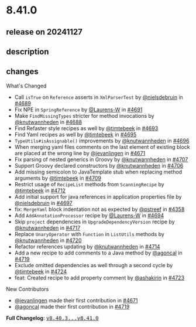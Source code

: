 # 8.41.0

## release on 20241127

## description

## changes

What's Changed

* Call <code>isTrue</code> on <code>Reference</code> asserts in <code>XmlParserTest</code> by <a class="user-mention notranslate" data-hovercard-type="user" data-hovercard-url="/users/nielsdebruin/hovercard" data-octo-click="hovercard-link-click" data-octo-dimensions="link_type:self" href="https://github.com/nielsdebruin">@nielsdebruin</a> in <a class="issue-link js-issue-link" data-error-text="Failed to load title" data-id="2675753400" data-permission-text="Title is private" data-url="https://github.com/openrewrite/rewrite/issues/4689" data-hovercard-type="pull_request" data-hovercard-url="/openrewrite/rewrite/pull/4689/hovercard" href="https://github.com/openrewrite/rewrite/pull/4689">#4689</a>
* Fix NPE in <code>SpringReference</code> by <a class="user-mention notranslate" data-hovercard-type="user" data-hovercard-url="/users/Laurens-W/hovercard" data-octo-click="hovercard-link-click" data-octo-dimensions="link_type:self" href="https://github.com/Laurens-W">@Laurens-W</a> in <a class="issue-link js-issue-link" data-error-text="Failed to load title" data-id="2676586716" data-permission-text="Title is private" data-url="https://github.com/openrewrite/rewrite/issues/4691" data-hovercard-type="pull_request" data-hovercard-url="/openrewrite/rewrite/pull/4691/hovercard" href="https://github.com/openrewrite/rewrite/pull/4691">#4691</a>
* Make <code>FindMissingTypes</code> stricter for method invocations by <a class="user-mention notranslate" data-hovercard-type="user" data-hovercard-url="/users/knutwannheden/hovercard" data-octo-click="hovercard-link-click" data-octo-dimensions="link_type:self" href="https://github.com/knutwannheden">@knutwannheden</a> in <a class="issue-link js-issue-link" data-error-text="Failed to load title" data-id="2674904834" data-permission-text="Title is private" data-url="https://github.com/openrewrite/rewrite/issues/4688" data-hovercard-type="pull_request" data-hovercard-url="/openrewrite/rewrite/pull/4688/hovercard" href="https://github.com/openrewrite/rewrite/pull/4688">#4688</a>
* Find Refaster style recipes as well by <a class="user-mention notranslate" data-hovercard-type="user" data-hovercard-url="/users/timtebeek/hovercard" data-octo-click="hovercard-link-click" data-octo-dimensions="link_type:self" href="https://github.com/timtebeek">@timtebeek</a> in <a class="issue-link js-issue-link" data-error-text="Failed to load title" data-id="2676709409" data-permission-text="Title is private" data-url="https://github.com/openrewrite/rewrite/issues/4693" data-hovercard-type="pull_request" data-hovercard-url="/openrewrite/rewrite/pull/4693/hovercard" href="https://github.com/openrewrite/rewrite/pull/4693">#4693</a>
* Find Yaml recipes as well by <a class="user-mention notranslate" data-hovercard-type="user" data-hovercard-url="/users/timtebeek/hovercard" data-octo-click="hovercard-link-click" data-octo-dimensions="link_type:self" href="https://github.com/timtebeek">@timtebeek</a> in <a class="issue-link js-issue-link" data-error-text="Failed to load title" data-id="2677289132" data-permission-text="Title is private" data-url="https://github.com/openrewrite/rewrite/issues/4695" data-hovercard-type="pull_request" data-hovercard-url="/openrewrite/rewrite/pull/4695/hovercard" href="https://github.com/openrewrite/rewrite/pull/4695">#4695</a>
* <code>TypeUtils#isAssignable()</code> improvements by <a class="user-mention notranslate" data-hovercard-type="user" data-hovercard-url="/users/knutwannheden/hovercard" data-octo-click="hovercard-link-click" data-octo-dimensions="link_type:self" href="https://github.com/knutwannheden">@knutwannheden</a> in <a class="issue-link js-issue-link" data-error-text="Failed to load title" data-id="2679099408" data-permission-text="Title is private" data-url="https://github.com/openrewrite/rewrite/issues/4696" data-hovercard-type="pull_request" data-hovercard-url="/openrewrite/rewrite/pull/4696/hovercard" href="https://github.com/openrewrite/rewrite/pull/4696">#4696</a>
* When merging yaml files comments on the last element of existing block are placed at the wrong line by <a class="user-mention notranslate" data-hovercard-type="user" data-hovercard-url="/users/jevanlingen/hovercard" data-octo-click="hovercard-link-click" data-octo-dimensions="link_type:self" href="https://github.com/jevanlingen">@jevanlingen</a> in <a class="issue-link js-issue-link" data-error-text="Failed to load title" data-id="2658281314" data-permission-text="Title is private" data-url="https://github.com/openrewrite/rewrite/issues/4671" data-hovercard-type="pull_request" data-hovercard-url="/openrewrite/rewrite/pull/4671/hovercard" href="https://github.com/openrewrite/rewrite/pull/4671">#4671</a>
* Fix parsing of nested generics in Groovy by <a class="user-mention notranslate" data-hovercard-type="user" data-hovercard-url="/users/knutwannheden/hovercard" data-octo-click="hovercard-link-click" data-octo-dimensions="link_type:self" href="https://github.com/knutwannheden">@knutwannheden</a> in <a class="issue-link js-issue-link" data-error-text="Failed to load title" data-id="2686280170" data-permission-text="Title is private" data-url="https://github.com/openrewrite/rewrite/issues/4707" data-hovercard-type="pull_request" data-hovercard-url="/openrewrite/rewrite/pull/4707/hovercard" href="https://github.com/openrewrite/rewrite/pull/4707">#4707</a>
* Support Groovy declared constructors by <a class="user-mention notranslate" data-hovercard-type="user" data-hovercard-url="/users/knutwannheden/hovercard" data-octo-click="hovercard-link-click" data-octo-dimensions="link_type:self" href="https://github.com/knutwannheden">@knutwannheden</a> in <a class="issue-link js-issue-link" data-error-text="Failed to load title" data-id="2685853817" data-permission-text="Title is private" data-url="https://github.com/openrewrite/rewrite/issues/4706" data-hovercard-type="pull_request" data-hovercard-url="/openrewrite/rewrite/pull/4706/hovercard" href="https://github.com/openrewrite/rewrite/pull/4706">#4706</a>
* Add missing semicolon to JavaTemplate stub when replacing method arguments by <a class="user-mention notranslate" data-hovercard-type="user" data-hovercard-url="/users/timtebeek/hovercard" data-octo-click="hovercard-link-click" data-octo-dimensions="link_type:self" href="https://github.com/timtebeek">@timtebeek</a> in <a class="issue-link js-issue-link" data-error-text="Failed to load title" data-id="2688366341" data-permission-text="Title is private" data-url="https://github.com/openrewrite/rewrite/issues/4709" data-hovercard-type="pull_request" data-hovercard-url="/openrewrite/rewrite/pull/4709/hovercard" href="https://github.com/openrewrite/rewrite/pull/4709">#4709</a>
* Restrict usage of <code>RecipeList</code> methods from <code>ScanningRecipe</code> by <a class="user-mention notranslate" data-hovercard-type="user" data-hovercard-url="/users/timtebeek/hovercard" data-octo-click="hovercard-link-click" data-octo-dimensions="link_type:self" href="https://github.com/timtebeek">@timtebeek</a> in <a class="issue-link js-issue-link" data-error-text="Failed to load title" data-id="2690177094" data-permission-text="Title is private" data-url="https://github.com/openrewrite/rewrite/issues/4712" data-hovercard-type="pull_request" data-hovercard-url="/openrewrite/rewrite/pull/4712/hovercard" href="https://github.com/openrewrite/rewrite/pull/4712">#4712</a>
* Add initial support for java references in application properties file by <a class="user-mention notranslate" data-hovercard-type="user" data-hovercard-url="/users/nielsdebruin/hovercard" data-octo-click="hovercard-link-click" data-octo-dimensions="link_type:self" href="https://github.com/nielsdebruin">@nielsdebruin</a> in <a class="issue-link js-issue-link" data-error-text="Failed to load title" data-id="2679307371" data-permission-text="Title is private" data-url="https://github.com/openrewrite/rewrite/issues/4697" data-hovercard-type="pull_request" data-hovercard-url="/openrewrite/rewrite/pull/4697/hovercard" href="https://github.com/openrewrite/rewrite/pull/4697">#4697</a>
* fix: <code>MergeYaml</code> block indentation not as expected by <a class="user-mention notranslate" data-hovercard-type="user" data-hovercard-url="/users/pstreef/hovercard" data-octo-click="hovercard-link-click" data-octo-dimensions="link_type:self" href="https://github.com/pstreef">@pstreef</a> in <a class="issue-link js-issue-link" data-error-text="Failed to load title" data-id="2430795905" data-permission-text="Title is private" data-url="https://github.com/openrewrite/rewrite/issues/4358" data-hovercard-type="pull_request" data-hovercard-url="/openrewrite/rewrite/pull/4358/hovercard" href="https://github.com/openrewrite/rewrite/pull/4358">#4358</a>
* Add <code>AddAnnotationProcessor</code> recipe by <a class="user-mention notranslate" data-hovercard-type="user" data-hovercard-url="/users/Laurens-W/hovercard" data-octo-click="hovercard-link-click" data-octo-dimensions="link_type:self" href="https://github.com/Laurens-W">@Laurens-W</a> in <a class="issue-link js-issue-link" data-error-text="Failed to load title" data-id="2676790779" data-permission-text="Title is private" data-url="https://github.com/openrewrite/rewrite/issues/4694" data-hovercard-type="pull_request" data-hovercard-url="/openrewrite/rewrite/pull/4694/hovercard" href="https://github.com/openrewrite/rewrite/pull/4694">#4694</a>
* Skip <code>project</code> dependencies in <code>UpgradeDependencyVersion</code> recipe by <a class="user-mention notranslate" data-hovercard-type="user" data-hovercard-url="/users/knutwannheden/hovercard" data-octo-click="hovercard-link-click" data-octo-dimensions="link_type:self" href="https://github.com/knutwannheden">@knutwannheden</a> in <a class="issue-link js-issue-link" data-error-text="Failed to load title" data-id="2693697995" data-permission-text="Title is private" data-url="https://github.com/openrewrite/rewrite/issues/4717" data-hovercard-type="pull_request" data-hovercard-url="/openrewrite/rewrite/pull/4717/hovercard" href="https://github.com/openrewrite/rewrite/pull/4717">#4717</a>
* Replace <code>UnaryOperator</code> with <code>Function</code> in <code>ListUtils</code> methods by <a class="user-mention notranslate" data-hovercard-type="user" data-hovercard-url="/users/knutwannheden/hovercard" data-octo-click="hovercard-link-click" data-octo-dimensions="link_type:self" href="https://github.com/knutwannheden">@knutwannheden</a> in <a class="issue-link js-issue-link" data-error-text="Failed to load title" data-id="2694874100" data-permission-text="Title is private" data-url="https://github.com/openrewrite/rewrite/issues/4720" data-hovercard-type="pull_request" data-hovercard-url="/openrewrite/rewrite/pull/4720/hovercard" href="https://github.com/openrewrite/rewrite/pull/4720">#4720</a>
* Refactor references updating by <a class="user-mention notranslate" data-hovercard-type="user" data-hovercard-url="/users/knutwannheden/hovercard" data-octo-click="hovercard-link-click" data-octo-dimensions="link_type:self" href="https://github.com/knutwannheden">@knutwannheden</a> in <a class="issue-link js-issue-link" data-error-text="Failed to load title" data-id="2690935044" data-permission-text="Title is private" data-url="https://github.com/openrewrite/rewrite/issues/4714" data-hovercard-type="pull_request" data-hovercard-url="/openrewrite/rewrite/pull/4714/hovercard" href="https://github.com/openrewrite/rewrite/pull/4714">#4714</a>
* Add a new recipe to add comments to a Java method by <a class="user-mention notranslate" data-hovercard-type="user" data-hovercard-url="/users/agoncal/hovercard" data-octo-click="hovercard-link-click" data-octo-dimensions="link_type:self" href="https://github.com/agoncal">@agoncal</a> in <a class="issue-link js-issue-link" data-error-text="Failed to load title" data-id="2694835660" data-permission-text="Title is private" data-url="https://github.com/openrewrite/rewrite/issues/4719" data-hovercard-type="pull_request" data-hovercard-url="/openrewrite/rewrite/pull/4719/hovercard" href="https://github.com/openrewrite/rewrite/pull/4719">#4719</a>
* Exclude omitted dependencies as well through a second cycle by <a class="user-mention notranslate" data-hovercard-type="user" data-hovercard-url="/users/timtebeek/hovercard" data-octo-click="hovercard-link-click" data-octo-dimensions="link_type:self" href="https://github.com/timtebeek">@timtebeek</a> in <a class="issue-link js-issue-link" data-error-text="Failed to load title" data-id="2698361950" data-permission-text="Title is private" data-url="https://github.com/openrewrite/rewrite/issues/4724" data-hovercard-type="pull_request" data-hovercard-url="/openrewrite/rewrite/pull/4724/hovercard" href="https://github.com/openrewrite/rewrite/pull/4724">#4724</a>
* feat: Created recipe to add property comment by <a class="user-mention notranslate" data-hovercard-type="user" data-hovercard-url="/users/ashakirin/hovercard" data-octo-click="hovercard-link-click" data-octo-dimensions="link_type:self" href="https://github.com/ashakirin">@ashakirin</a> in <a class="issue-link js-issue-link" data-error-text="Failed to load title" data-id="2697947533" data-permission-text="Title is private" data-url="https://github.com/openrewrite/rewrite/issues/4723" data-hovercard-type="pull_request" data-hovercard-url="/openrewrite/rewrite/pull/4723/hovercard" href="https://github.com/openrewrite/rewrite/pull/4723">#4723</a>

New Contributors

* <a class="user-mention notranslate" data-hovercard-type="user" data-hovercard-url="/users/jevanlingen/hovercard" data-octo-click="hovercard-link-click" data-octo-dimensions="link_type:self" href="https://github.com/jevanlingen">@jevanlingen</a> made their first contribution in <a class="issue-link js-issue-link" data-error-text="Failed to load title" data-id="2658281314" data-permission-text="Title is private" data-url="https://github.com/openrewrite/rewrite/issues/4671" data-hovercard-type="pull_request" data-hovercard-url="/openrewrite/rewrite/pull/4671/hovercard" href="https://github.com/openrewrite/rewrite/pull/4671">#4671</a>
* <a class="user-mention notranslate" data-hovercard-type="user" data-hovercard-url="/users/agoncal/hovercard" data-octo-click="hovercard-link-click" data-octo-dimensions="link_type:self" href="https://github.com/agoncal">@agoncal</a> made their first contribution in <a class="issue-link js-issue-link" data-error-text="Failed to load title" data-id="2694835660" data-permission-text="Title is private" data-url="https://github.com/openrewrite/rewrite/issues/4719" data-hovercard-type="pull_request" data-hovercard-url="/openrewrite/rewrite/pull/4719/hovercard" href="https://github.com/openrewrite/rewrite/pull/4719">#4719</a>

<strong>Full Changelog</strong>: <a class="commit-link" href="https://github.com/openrewrite/rewrite/compare/v8.40.3...v8.41.0"><tt>v8.40.3...v8.41.0</tt></a>

